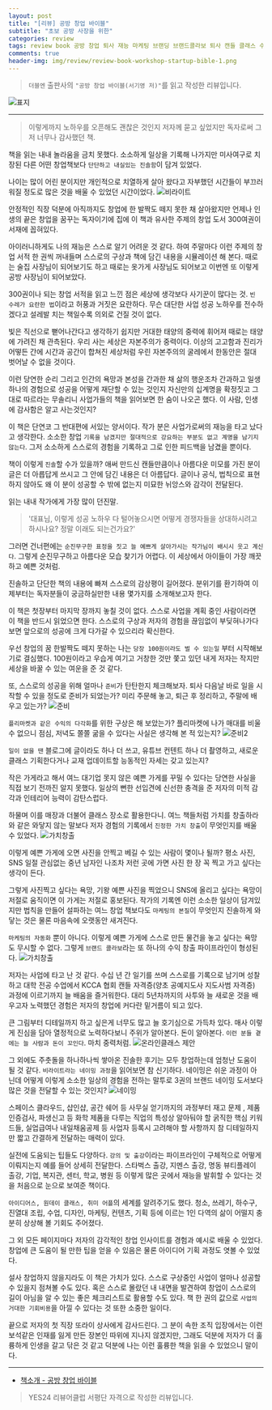 ```yaml
---  
layout: post  
title: "[리뷰] 공방 창업 바이블"  
subtitle: "초보 공방 사장을 위한"  
categories: review  
tags: review book 공방 창업 퇴사 재능 마케팅 브랜딩 브랜드콜라보 퇴사 캔들 클래스 수공예 직장 프리랜서 비즈니스    
comments: true  
header-img: img/review/review-book-workshop-startup-bible-1.png
---  
```

  
> `더블엔` 출판사의 `"공방 창업 바이블(서기영 저)"`를 읽고 작성한 리뷰입니다.  

![표지](https://theorydb.github.io/assets/img/review/review-book-workshop-startup-bible-1.png)  

---

> 이렇게까지 노하우를 오픈해도 괜찮은 것인지 저자께 묻고 싶었지만 독자로써 그저 너무나 감사했던 책.

책을 읽는 내내 놀라움을 금치 못했다. 소소하게 일상을 기록해 나가지만 미사여구로 치장된 다른 어떤 창업책보다 `단단하고 내실있는 진솔함`이 담겨 있었다. 

나이는 많이 어린 분이지만 개인적으로 치열하게 살아 왔다고 자부했던 시간들이 부끄러워질 정도로 많은 것을 배울 수 있었던 시간이었다.
![비라이트](https://theorydb.github.io/assets/img/review/review-book-workshop-startup-bible-7.png)  

안정적인 직장 덕분에 아직까지도 창업에 한 발짝도 떼지 못한 채 살아왔지만 언제나 인생의 끝은 창업을 꿈꾸는 독자이기에 집에 이 책과 유사한 주제의 창업 도서 300여권이 서재에 꼽혀있다. 

아이러니하게도 나의 재능은 스스로 알기 어려운 것 같다. 하여 주말마다 이런 주제의 창업 서적 한 권씩 꺼내들며 스스로의 구상과 책에 담긴 내용을 시뮬레이션 해 본다. 때로는 술집 사장님이 되어보기도 하고 때로는 옷가게 사장님도 되어보고 이번엔 또 이렇게 공방 사장님이 되어보았다.

300권이나 되는 창업 서적을 읽고 느낀 점은 세상에 생각보다 사기꾼이 많다는 것. `빈 수레가 요란한 법`이라고 허풍과 거짓은 요란하다. 무슨 대단한 사업 성공 노하우를 전수하겠다고 설레발 치는 책일수록 의외로 건질 것이 없다. 

빛은 직선으로 뻗어나간다고 생각하기 쉽지만 거대한 태양의 중력에 휘어져 때로는 태양에 가려진 채 관측된다. 우리 사는 세상은 자본주의가 중력이다. 이상의 고고함과 진리가 어떻든 간에 시간과 공간이 합쳐진 세상처럼 우린 자본주의의 굴레에서 한동안은 절대 벗어날 수 없을 것이다. 

이런 당연한 순리 그리고 인간의 욕망과 본성을 간과한 채 삶의 행운조차 간과하고 일생 하나의 경험으로 성공을 어떻게 재단할 수 있는 것인지 자신만의 십계명을 확정짓고 그대로 따르라는 무솔리니 사업가들의 책을 읽어보면 한 숨이 나오곤 했다. 이 사람, 인생에 감사함은 알고 사는것인지?

이 책은 단연코 그 반대편에 서있는 양서이다. 작가 분은 사업가로써의 재능을 타고 났다고 생각한다. 소소한 창업 `기록을 남겼지만 절대적으로 강요하는 부분도 없고 계명을 남기지 않는다`. 그저 소소하게 스스로의 경험을 기록하고 그로 인한 피드백을 남겼을 뿐이다.

책이 이렇게 `진솔`할 수가 있을까? 애써 만드신 캔들만큼이나 아름다운 미모를 가진 분이 글은 더 아릅답게 쓰시고 그 안에 담긴 내용은 더 아름답다. 글이나 공식, 법칙으로 표현하지 않아도 왜 이 분이 성공할 수 밖에 없는지 미묘한 뉘앙스와 감각이 전달된다. 

읽는 내내 작가에게 가장 많이 던진말. 
> '대표님, 이렇게 성공 노하우 다 털어놓으시면 어떻게 경쟁자들을 상대하시려고 하시나요? 정말 이래도 되는건가요?'

그러면 건너편에는 `순진무구한 표정을 짓고 늘 예쁘게 살아가시는 작가님이 배시시 웃고 계신다`. 그렇게 순진무구하고 아름다운 모습 찾기가 어렵다. 이 세상에서 아이들이 가장 깨끗하고 예쁜 것처럼.

진솔하고 단단한 책의 내용에 빠져 스스로의 감상평이 길어졌다. 분위기를 환기하여 이제부터는 독자분들이 궁금하실만한 내용 몇가지를 소개해보고자 한다. 

이 책은 첫장부터 마지막 장까지 놓칠 것이 없다. 스스로 사업을 계획 중인 사람이라면 이 책을 반드시 읽었으면 한다. 스스로의 구상과 저자의 경험을 끊임없이 부딪혀나가다보면 앞으로의 성공에 크게 다가갈 수 있으리라 확신한다. 

우선 창업의 꿈 한발짝도 떼지 못하는 나는 `당장 100원이라도 벌 수 있는일` 부터 시작해보기로 결심했다. 100원이라고 우습게 여기고 거창한 것만 쫓고 있던 내게 저자는 작지만 세상을 바꿀 수 있는 여운을 준 것 같다. 

또, 스스로의 성공을 위해 얼마나 `준비`가 탄탄한지 체크해보자. 퇴사 다음날 바로 일을 시작할 수 있을 정도로 준비가 되었는가? 미리 주문해 놓고, 퇴근 후 정리하고, 주말에 배우고 있는가? 
![준비](https://theorydb.github.io/assets/img/review/review-book-workshop-startup-bible-8.png)  

`플리마켓과 같은 수익의 다각화`를 위한 구상은 해 보았는가? 플리마켓에 나가 매대를 비울 수 없으니 점심, 저녁도 쫄쫄 굶을 수 있다는 사실은 생각해 본 적 있는지?
![준비2](https://theorydb.github.io/assets/img/review/review-book-workshop-startup-bible-5.png)  

`일이 없을 땐` 블로그에 글이라도 하나 더 쓰고, 유튜브 컨텐트 하나 더 촬영하고, 새로운 클래스 기획한다거나 교재 업데이트할 능동적인 자세는 갖고 있는지?

작은 가게라고 해서 여느 대기업 못지 않은 예쁜 가게를 꾸밀 수 있다는 당연한 사실을 직접 보기 전까진 알지 못했다. 일상의 뻔한 선입견에 신선한 충격을 준 저자의 미적 감각과 인테리어 능력이 감탄스럽다. 

하물며 이를 매장과 더불어 클래스 장소로 활용한다니. 여느 책들처럼 가치를 창출하라와 같은 와닿지 않는 말보다 저자 경험의 기록에서 `진정한 가치 창출`이 무엇인지를 배울 수 있었다.
![가치창출](https://theorydb.github.io/assets/img/review/review-book-workshop-startup-bible-4.png)  

이렇게 예쁜 가게에 오면 사진을 안찍고 베길 수 있는 사람이 몇이나 될까? 평소 사진, SNS 일절 관심없는 중년 남자인 나조차 저런 곳에 가면 사진 한 장 꼭 찍고 가고 싶다는 생각이 든다. 

그렇게 사진찍고 싶다는 욕망, 기왕 예쁜 사진을 찍었으니 SNS에 올리고 싶다는 욕망이 저절로 움직이면 이 가게는 저절로 홍보된다. 작가의 기록엔 이런 소소한 일상이 담겨있지만 법칙을 만들어 설파하는 여느 창업 책보다도 `마케팅의 본질`이 무엇인지 진솔하게 와닿는 것은 물론 마음속에 오랫동안 새겨진다. 

`마케팅의 자동화` 뿐이 아니다. 이렇게 예쁜 가게에 스스로 만든 물건을 놓고 싶다는 욕망도 무시할 수 없다. 그렇게 `브랜드 콜라보`라는 또 하나의 수익 창출 파이프라인이 형성된다. 
![가치창출](https://theorydb.github.io/assets/img/review/review-book-workshop-startup-bible-3.png)  

저자는 사업에 타고 난 것 같다. 수십 년 간 일기를 쓰며 스스로를 기록으로 남기며 성찰하고 대학 전공 수업에서 KCCA 협회 캔들 자격증(양초 공예지도사 지도사범 자격증) 과정에 이르기까지 늘 배움을 즐거워한다. 대리 5년차까지의 사투와 늘 새로운 것을 배우고자 노력했던 경험은 저자의 창업에 커다란 밑거름이 되고 있다.

큰 그림부터 디테일까지 하고 싶은게 너무도 많고 늘 호기심으로 가득차 있다. 매사 이렇게 진심을 담아 열정적으로 노력하다보니 주위가 알아본다. 돈이 알아본다. `이런 분들 곁에는 늘 사람과 돈이 꼬인다`. 마치 중력처럼.
![온라인클래스 제안](https://theorydb.github.io/assets/img/review/review-book-workshop-startup-bible-2.png)  

그 외에도 주춧돌을 하나하나씩 쌓아온 진솔한 후기는 모두 창업하는데 엄청난 도움이 될 것 같다. `비라이트라는 네이밍 과정`을 읽어보면 참 신기하다. 네이밍은 쉬운 과정이 아닌데 어떻게 이렇게 소소한 일상의 경험을 전하는 말투로 3권의 브랜드 네이밍 도서보다 많은 것을 전달할 수 있는 것인지?
![네이밍](https://theorydb.github.io/assets/img/review/review-book-workshop-startup-bible-6.png)  

스페이스 클라우드, 샵인샵, 공간 쉐어 등 사무실 얻기까지의 과정부터 재고 문제 , 제품인증검사, 파생신고 등 화학 제품을 다루는 직업의 특성상 알아둬야 할 굵직한 핵심 키워드들, 실업급여나 내일채움공제 등 사업자 등록시 고려해야 할 사항까지 참 디테일하지만 짧고 간결하게 전달하는 매력이 있다. 

실전에 도움되는 팁들도 다양하다. `강의 및 출강`이라는 파이프라인이 구체적으로 어떻게 이뤄지는지 예를 들어 상세히 전달한다. 스타벅스 출강, 지멘스 출강, 명동 뷰티플레이 출강, 기업, 복지관, 센터, 학교, 병원 등 이렇게 많은 곳에서 재능을 발휘할 수 있다는 것을 처음으로 눈으로 보여준 책이다. 

`아이디어스, 원데이 클래스, 취미 어플`의 세계를 알려주기도 했다. 청소, 쓰레기, 하수구, 진열대 조립, 수업, 디자인, 마케팅, 컨텐츠, 기획 등에 이르는 1인 다역의 삶이 어떨지 충분히 상상해 볼 기회도 주어졌다. 

그 외 모든 페이지마다 저자의 감각적인 창업 인사이트를 경험과 예시로 배울 수 있었다. 창업에 큰 도움이 될 만한 팁을 얻을 수 있음은 물론 아이디어 기획 과정도 엿볼 수 있었다. 

설사 창업하지 않을지라도 이 책은 가치가 있다. 스스로 구상중인 사업이 얼마나 성공할 수 있을지 점쳐볼 수도 있다. 혹은 스스로 몰랐던 내 내면을 발견하여 창업이 스스로의 길이 아님을 알 수 있는 좋은 체크리스트로 활용할 수도 있다. 책 한 권의 값으로 `사업의 거대한 기회비용`을 아낄 수 있다는 것 또한 소중한 일이다. 

끝으로 저자의 첫 직장 또라이 상사에게 감사드린다. 그 분이 속한 조직 입장에서는 이런 보석같은 인재를 잃게 만든 장본인 따위에 지나지 않겠지만, 그래도 덕분에 저자가 더 훌륭하게 인생을 갈고 닦은 것 같고 덕분에 나는 이런 훌륭한 책을 읽을 수 있었으니 말이다.

---

* [책소개 - 공방 창업 바이블](https://www.yes24.com/Product/Goods/124327467)

> YES24 리뷰어클럽 서평단 자격으로 작성한 리뷰입니다.